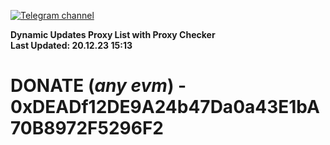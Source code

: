 [![Telegram channel](https://img.shields.io/endpoint?url=https://runkit.io/damiankrawczyk/telegram-badge/branches/master?url=https://t.me/n4z4v0d)](https://t.me/n4z4v0d) 

**Dynamic Updates Proxy List with Proxy Checker**  
**Last Updated: 20.12.23 15:13**

# DONATE (_any evm_) - 0xDEADf12DE9A24b47Da0a43E1bA70B8972F5296F2
